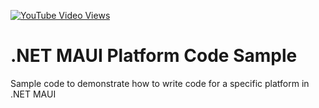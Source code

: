 [![YouTube Video Views](https://img.shields.io/youtube/views/fsO6pXz0umc?style=social)](https://youtu.be/fsO6pXz0umc)

# .NET MAUI Platform Code Sample
Sample code to demonstrate how to write code for a specific platform in .NET MAUI

